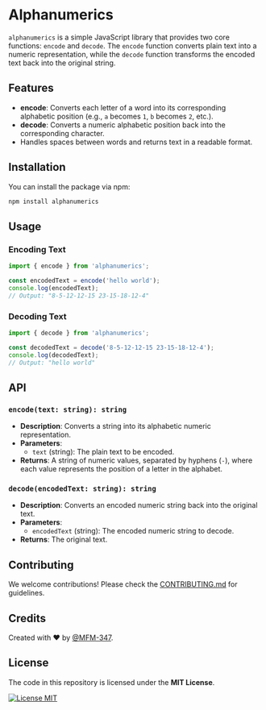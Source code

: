 # Alphanumerics

`alphanumerics` is a simple JavaScript library that provides two core functions: `encode` and `decode`. The `encode` function converts plain text into a numeric representation, while the `decode` function transforms the encoded text back into the original string.

## Features

- **encode**: Converts each letter of a word into its corresponding alphabetic position (e.g., `a` becomes `1`, `b` becomes `2`, etc.).
- **decode**: Converts a numeric alphabetic position back into the corresponding character.
- Handles spaces between words and returns text in a readable format.

## Installation

You can install the package via npm:

```bash
npm install alphanumerics
```

## Usage

### Encoding Text

```javascript
import { encode } from 'alphanumerics';

const encodedText = encode('hello world');
console.log(encodedText);
// Output: "8-5-12-12-15 23-15-18-12-4"
```

### Decoding Text

```javascript
import { decode } from 'alphanumerics';

const decodedText = decode('8-5-12-12-15 23-15-18-12-4');
console.log(decodedText);
// Output: "hello world"
```

## API

### `encode(text: string): string`

- **Description**: Converts a string into its alphabetic numeric representation.
- **Parameters**:
  - `text` (string): The plain text to be encoded.
- **Returns**: A string of numeric values, separated by hyphens (`-`), where each value represents the position of a letter in the alphabet.

### `decode(encodedText: string): string`

- **Description**: Converts an encoded numeric string back into the original text.
- **Parameters**:
  - `encodedText` (string): The encoded numeric string to decode.
- **Returns**: The original text.

## Contributing

We welcome contributions! Please check the [CONTRIBUTING.md](https://github.com/MFM-347/Alphanumerics/blob/main/CONTRIBUTING.md) for guidelines.

## Credits

Created with ❤️ by [@MFM-347](https://github.com/mfm-347).

## License

The code in this repository is licensed under the **MIT License**.

[![License MIT](https://img.shields.io/badge/License-MIT-green.svg)](https://opensource.org/licenses/MIT)
